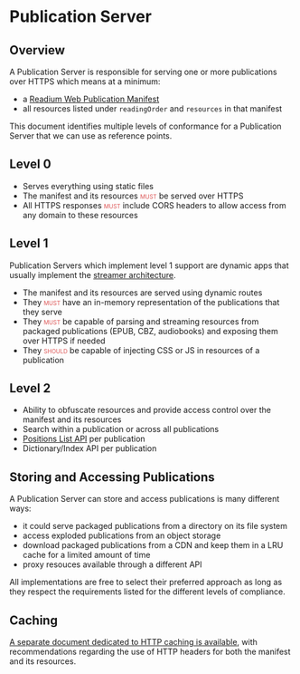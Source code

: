 # Publication Server

## Overview

A Publication Server is responsible for serving one or more publications over HTTPS which means at a minimum:

- a [Readium Web Publication Manifest](https://readium.org/webpub-manifest)
- all resources listed under `readingOrder` and `resources` in that manifest

This document identifies multiple levels of conformance for a Publication Server that we can use as reference points.

## Level 0

- Serves everything using static files
- The manifest and its resources <strong class="rfc">must</strong> be served over HTTPS
- All HTTPS responses <strong class="rfc">must</strong> include CORS headers to allow access from any domain to these resources

## Level 1

Publication Servers which implement level 1 support are dynamic apps that usually implement the [streamer architecture](../streamer).

- The manifest and its resources are served using dynamic routes
- They <strong class="rfc">must</strong> have an in-memory representation of the publications that they serve
- They <strong class="rfc">must</strong> be capable of parsing and streaming resources from packaged publications (EPUB, CBZ, audiobooks) and exposing them over HTTPS if needed
- They <strong class="rfc">should</strong> be capable of injecting CSS or JS in resources of a publication

## Level 2

- Ability to obfuscate resources and provide access control over the manifest and its resources
- Search within a publication or across all publications
- [Positions List API](../positions) per publication
- Dictionary/Index API per publication

## Storing and Accessing Publications

A Publication Server can store and access publications is many different ways:

- it could serve packaged publications from a directory on its file system
- access exploded publications from an object storage
- download packaged publications from a CDN and keep them in a LRU cache for a limited amount of time
- proxy resouces available through a different API

All implementations are free to select their preferred approach as long as they respect the requirements listed for the different levels of compliance.

## Caching

[A separate document dedicated to HTTP caching is available](caching.md), with recommendations regarding the use of HTTP headers for both the manifest and its resources.


<style>
.rfc {
    color: #d55;
    font-variant: small-caps;
    font-style: normal;
    font-weight: normal;
}
</style>